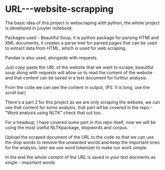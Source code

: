 # URL---website-scrapping 

The basic idea of this project is webscraping with python, the whole project is developed in juoyter notebook.

Packages used - Beautiful Soup, it is python package for parsing HTMl and XML documents, it creates a parse tree for parsed pages that can be used to extract data from HTML, which is used for web scraping.

Pandas is also used, alongside with requests.

Just copy paste the URL of the website that we want to scrape, beautiful soup along with requests will allow us to read the content of the website and that content can be saved in a text document for furthur analysis.

From the code we can see the content in output, (PS: It is long, use the scroll bar)

There's a part 2 for this project as we are only scraping the website, we can use that content for some analysis, that part wll be covered in the repo - "Word analysis using NLTK" check that out too..

For a headsup, I have covered some part in this repo itself, now we will be using the most useful NLTKpackage, stopwords and corpus.

Upload the scraped document of the URL to the code so that we can use the stop words to remove the unwanted words and keep the important ones for the analysis, later we use word tokenizer to make our work simple.

In the end the whole content of the URL is saved in your text docments as single - important words
